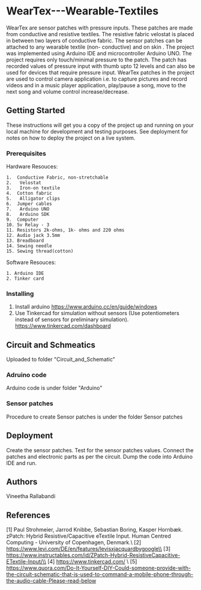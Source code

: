 # WearTex---Wearable-Textiles
WearTex are sensor patches with pressure inputs. These patches are made from conductive and resistive textiles. The resistive fabric velostat is placed in between two layers of conductive fabric. The sensor patches can be attached to any wearable textile (non- conductive) and on skin	. The project was implemented using Arduino IDE and microcontroller Arduino UNO.
The project requires only touch/minimal pressure to the patch. The patch has recorded values of pressure input with thumb upto 12 levels and can also be used for devices that require pressure input. WearTex patches in the project are used to control camera application i.e. to capture pictures and record videos and in a music player application, play/pause a song, move to the next song and volume control increase/decrease. 

## Getting Started

These instructions will get you a copy of the project up and running on your local machine for development and testing purposes. See deployment for notes on how to deploy the project on a live system.

### Prerequisites
Hardware Resouces:

```
1.	Conductive Fabric, non-stretchable 
2.	 Velostat 
3.	 Iron-on textile 
4.	Cotton fabric
5.	 Alligator clips 
6.	Jumper cables 
7.	 Arduino UNO 
8.	 Arduino SDK
9.	Computer 
10.	5v Relay - 3
11.	Resistors 2k-ohms, 1k- ohms and 220 ohms
12.	Audio jack 3.5mm
13.	Breadboard 
14.	Sewing needle
15.	Sewing thread(cotton)

```

Software Resouces:

```
1. Arduino IDE
2. Tinker card
```
### Installing
1. Install arduino 
https://www.arduino.cc/en/guide/windows
2. Use Tinkercad for simulation without sensors (Use potentiometers instead of sensors for preliminary simulation).
https://www.tinkercad.com/dashboard

## Circuit and Schmeatics
Uploaded to folder "Circuit_and_Schematic"

### Adruino code
Arduino code is under folder "Arduino"

### Sensor patches
Procedure to create Sensor patches is under the folder Sensor patches

## Deployment
Create the sensor patches. Test for the sensor patches values. Connect the patches and electronic parts as per the circuit. Dump the code into Arduino IDE and run.

## Authors

Vineetha Rallabandi

## References
[1] Paul Strohmeier, Jarrod Knibbe, Sebastian Boring, Kasper Hornbæk. zPatch: Hybrid Resistive/Capacitive eTextile Input. Human Centred Computing - University of Copenhagen, Denmark.\\
[2] https://www.levi.com/DE/en/features/levisxjacquardbygoogle\\
[3] https://www.instructables.com/id/ZPatch-Hybrid-ResistiveCapacitive-ETextile-Input/\\
[4] https://www.tinkercad.com/ \\
[5] https://www.quora.com/Do-It-Yourself-DIY-Could-someone-provide-with-the-circuit-schematic-that-is-used-to-command-a-mobile-phone-through-the-audio-cable-Please-read-below


